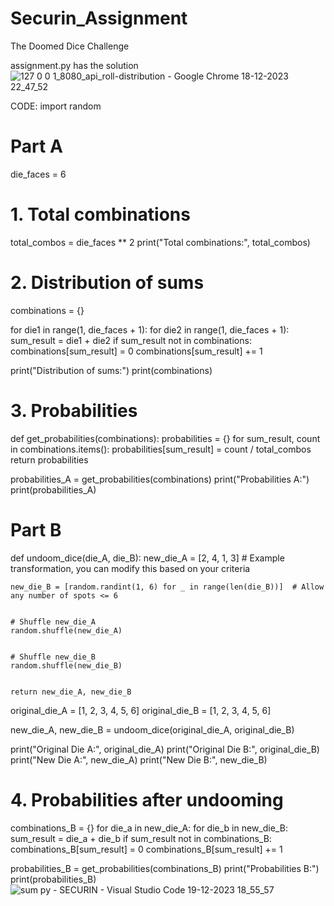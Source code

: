 # Securin_Assignment
The Doomed Dice Challenge

assignment.py has the solution
![127 0 0 1_8080_api_roll-distribution - Google Chrome 18-12-2023 22_47_52](https://github.com/Nivedhitha10/Securin_Assignment/assets/131236071/915f3464-bec4-4077-b8b6-813fa6576598)

CODE:
import random


# Part A


die_faces = 6


# 1. Total combinations
total_combos = die_faces ** 2
print("Total combinations:", total_combos)


# 2. Distribution of sums
combinations = {}


for die1 in range(1, die_faces + 1):
    for die2 in range(1, die_faces + 1):
        sum_result = die1 + die2
        if sum_result not in combinations:
            combinations[sum_result] = 0
        combinations[sum_result] += 1


print("Distribution of sums:")
print(combinations)


# 3. Probabilities
def get_probabilities(combinations):
    probabilities = {}
    for sum_result, count in combinations.items():
        probabilities[sum_result] = count / total_combos
    return probabilities


probabilities_A = get_probabilities(combinations)
print("Probabilities A:")
print(probabilities_A)




# Part B


def undoom_dice(die_A, die_B):
    new_die_A = [2, 4, 1, 3]  # Example transformation, you can modify this based on your criteria


    new_die_B = [random.randint(1, 6) for _ in range(len(die_B))]  # Allow any number of spots <= 6


    # Shuffle new_die_A
    random.shuffle(new_die_A)


    # Shuffle new_die_B
    random.shuffle(new_die_B)


    return new_die_A, new_die_B


original_die_A = [1, 2, 3, 4, 5, 6]
original_die_B = [1, 2, 3, 4, 5, 6]


new_die_A, new_die_B = undoom_dice(original_die_A, original_die_B)


print("Original Die A:", original_die_A)
print("Original Die B:", original_die_B)
print("New Die A:", new_die_A)
print("New Die B:", new_die_B)


# 4. Probabilities after undooming
combinations_B = {}
for die_a in new_die_A:
    for die_b in new_die_B:
        sum_result = die_a + die_b
        if sum_result not in combinations_B:
            combinations_B[sum_result] = 0
        combinations_B[sum_result] += 1


probabilities_B = get_probabilities(combinations_B)
print("Probabilities B:")
print(probabilities_B)
![sum py - SECURIN - Visual Studio Code 19-12-2023 18_55_57](https://github.com/Nivedhitha10/Securin_Assignment/assets/131236071/5a706982-0cf6-44d7-b745-0564b23a8f13)


